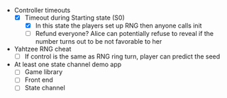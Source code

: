 - Controller timeouts
  - [x] Timeout during Starting state (S0)
    - [x] In this state the players set up RNG then anyone calls init
    - [ ] Refund everyone? Alice can potentially refuse to reveal if the number turns out to be not favorable to her
- Yahtzee RNG cheat
  - [ ] If control is the same as RNG ring turn, player can predict the seed
- At least one state channel demo app
  - [ ] Game library
  - [ ] Front end
  - [ ] State channel
